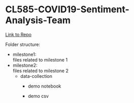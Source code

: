 # CL585-COVID19-Sentiment-Analysis-Team

[Link to Repo](https://github.ubc.ca/lisa67/CL585-COVID19-Sentiment-Analysis-Team)

Folder structure:

- milestone1:   
    files related to milestone 1
- milestone2:  
     files related to milestone 2
    - data-collection
       - demo notebook 

       - demo csv
       
